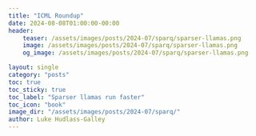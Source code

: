```yaml
---
title: "ICML Roundup"
date: 2024-08-08T01:00:00-00:00
header:
    teaser: /assets/images/posts/2024-07/sparq/sparser-llamas.png
    image: /assets/images/posts/2024-07/sparq/sparser-llamas.png
    og_image: /assets/images/posts/2024-07/sparq/sparser-llamas.png

layout: single
category: "posts"
toc: true
toc_sticky: true
toc_label: "Sparser llamas run faster"
toc_icon: "book"
image_dir: "/assets/images/posts/2024-07/sparq/"
author: Luke Hudlass-Galley
---
```

